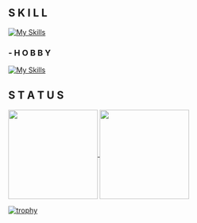 ## S K I L L

[![My Skills](https://skillicons.dev/icons?i=c,cs,cpp,css,github,html,js,linux,nodejs,opencv,py,r,pytorch,sklearn,tensorflow,ubuntu,unity,vscode)](https://skillicons.dev)

### - H O B B Y

[![My Skills](https://skillicons.dev/icons?i=html,css,cpp,python,pytorch)](https://skillicons.dev)

## S T A T U S

<p>
  <a href="https://github.com/anuraghazra/github-readme-stats">
    <img height="180px" align="center" src="https://github-readme-stats-sigma-five.vercel.app/api/top-langs/?username=miya498&theme=dark&layout=compact" />
  </a>
  <a href="https://github.com/anuraghazra/convoychat">
    <img height="180px" align="center" src="https://github-readme-stats-sigma-five.vercel.app/api?username=miya498&count_private=true&theme=dark&show_icons=true" />
  </a>
</p>

[![trophy](https://github-profile-trophy.vercel.app/?username=miya498&theme=onestar&row=1&column=7&margin-w=4)](https://github.com/ryo-ma/github-profile-trophy)

